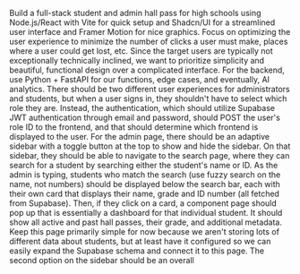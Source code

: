 Build a full-stack student and admin hall pass for high schools using Node.js/React with Vite for quick setup and Shadcn/UI for a streamlined user interface and Framer Motion for nice graphics. Focus on optimizing the user experience to minimize the number of clicks a user must make, places where a user could get lost, etc. Since the target users are typically not exceptionally technically inclined, we want to prioritize simplicity and beautiful, functional design over a complicated interface. For the backend, use Python + FastAPI for our functions, edge cases, and eventually, AI analytics. There should be two different user experiences for administrators and students, but when a user signs in, they shouldn't have to select which role they are. Instead, the authentication, which should utilize Supabase JWT authentication through email and password, should POST the user's role ID to the frontend, and that should determine which frontend is displayed to the user. For the admin page, there should be an adaptive sidebar with a toggle button at the top to show and hide the sidebar. On that sidebar, they should be able to navigate to the search page, where they can search for a student by searching either the student's name or ID. As the admin is typing, students who match the search (use fuzzy search on the name, not numbers) should be displayed below the search bar, each with their own card that displays their name, grade and ID number (all fetched from Supabase). Then, if they click on a card, a component page should pop up that is essentially a dashboard for that individual student. It should show all active and past hall passes, their grade, and additional metadata. Keep this page primarily simple for now because we aren't storing lots of different data about students, but at least have it configured so we can easily expand the Supabase schema and connect it to this page. The second option on the sidebar should be an overall  